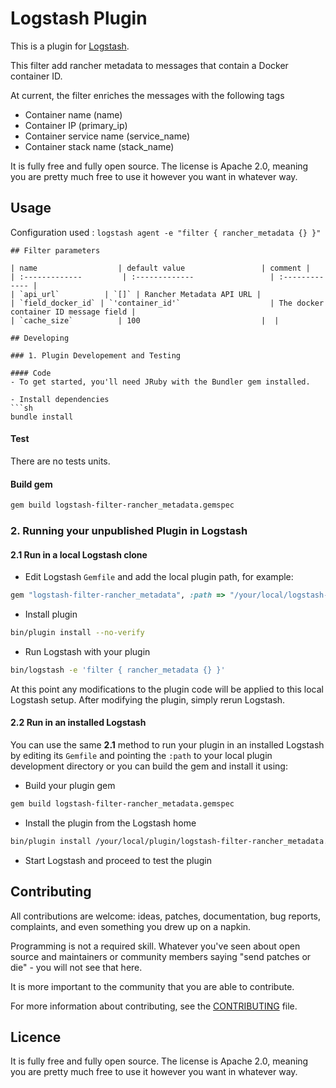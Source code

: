 # Logstash Plugin

This is a plugin for [Logstash](https://github.com/elasticsearch/logstash).

This filter add rancher metadata to messages that contain a Docker container ID.

At current, the filter enriches the messages with the following tags
- Container name (name)
- Container IP (primary_ip)
- Container service name (service_name)
- Container stack name (stack_name)

It is fully free and fully open source. The license is Apache 2.0, meaning you are pretty much free to use it however you want in whatever way.

## Usage 

Configuration used : `logstash agent -e "filter { rancher_metadata {} }"`

```
## Filter parameters

| name                  | default value                 | comment |
| :-------------         | :-------------                 | :------------- |
| `api_url`          | `[]` | Rancher Metadata API URL |
| `field_docker_id` | `'container_id'`                    | The docker container ID message field |
| `cache_size`          | 100                           |  |

## Developing

### 1. Plugin Developement and Testing

#### Code
- To get started, you'll need JRuby with the Bundler gem installed.

- Install dependencies
```sh
bundle install
```

#### Test
There are no tests units.

#### Build gem
```sh
gem build logstash-filter-rancher_metadata.gemspec
```

### 2. Running your unpublished Plugin in Logstash

#### 2.1 Run in a local Logstash clone

- Edit Logstash `Gemfile` and add the local plugin path, for example:
```ruby
gem "logstash-filter-rancher_metadata", :path => "/your/local/logstash-filter-rancher_metadata"
```
- Install plugin
```sh
bin/plugin install --no-verify
```
- Run Logstash with your plugin
```sh
bin/logstash -e 'filter { rancher_metadata {} }'
```
At this point any modifications to the plugin code will be applied to this local Logstash setup. After modifying the plugin, simply rerun Logstash.

#### 2.2 Run in an installed Logstash

You can use the same **2.1** method to run your plugin in an installed Logstash by editing its `Gemfile` and pointing the `:path` to your local plugin development directory or you can build the gem and install it using:

- Build your plugin gem
```sh
gem build logstash-filter-rancher_metadata.gemspec
```
- Install the plugin from the Logstash home
```sh
bin/plugin install /your/local/plugin/logstash-filter-rancher_metadata.gem
```
- Start Logstash and proceed to test the plugin

## Contributing

All contributions are welcome: ideas, patches, documentation, bug reports, complaints, and even something you drew up on a napkin.

Programming is not a required skill. Whatever you've seen about open source and maintainers or community members  saying "send patches or die" - you will not see that here.

It is more important to the community that you are able to contribute.

For more information about contributing, see the [CONTRIBUTING](https://github.com/elasticsearch/logstash/blob/master/CONTRIBUTING.md) file.

## Licence
It is fully free and fully open source. The license is Apache 2.0, meaning you are pretty much free to use it however you want in whatever way.
